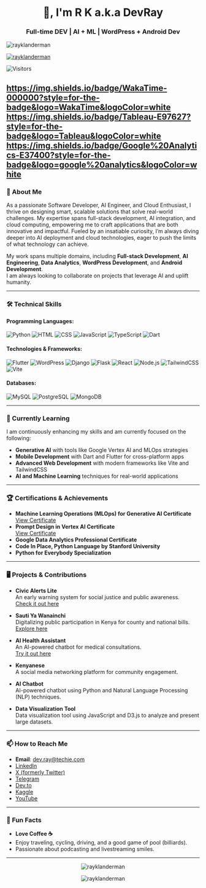 <h1 align="center">👋, I'm R K a.k.a DevRay</h1>
<h3 align="center">Full-time DEV | AI + ML | WordPress + Android Dev</h3>

<p align="left">
  <img src="https://komarev.com/ghpvc/?username=rayklanderman&label=Profile%20views&color=0e75b6&style=flat" alt="rayklanderman" />
</p>

<p align="left">
  <a href="https://x.com/rayklanderman" target="blank">
    <img src="https://img.shields.io/twitter/follow/rayklanderman?logo=x&style=for-the-badge" alt="rayklanderman" />
  </a>
</p>

![Visitors](https://api.visitorbadge.io/api/visitors?path=rayklanderman%20%2F%20rayklanderman&label=Folk&labelColor=%2337d67a&countColor=%23263759)

https://img.shields.io/badge/WakaTime-000000?style=for-the-badge&logo=WakaTime&logoColor=white
https://img.shields.io/badge/Tableau-E97627?style=for-the-badge&logo=Tableau&logoColor=white
https://img.shields.io/badge/Google%20Analytics-E37400?style=for-the-badge&logo=google%20analytics&logoColor=white
---

### 🚀 About Me

As a passionate Software Developer, AI Engineer, and Cloud Enthusiast, I thrive on designing smart, scalable solutions that solve real-world challenges. My expertise spans full-stack development, AI integration, and cloud computing, empowering me to craft applications that are both innovative and impactful. Fueled by an insatiable curiosity, I’m always diving deeper into AI deployment and cloud technologies, eager to push the limits of what technology can achieve. 

My work spans multiple domains, including **Full-stack Development**, **AI Engineering**, **Data Analytics**, **WordPress Development**, and **Android Development**.  
I am always looking to collaborate on projects that leverage AI and uplift humanity.  

---

### 🛠️ Technical Skills

#### Programming Languages:
![Python](https://img.shields.io/badge/Python-3776AB?style=for-the-badge&logo=python&logoColor=white)
![HTML](https://img.shields.io/badge/HTML5-E34F26?style=for-the-badge&logo=html5&logoColor=white)
![CSS](https://img.shields.io/badge/CSS3-1572B6?style=for-the-badge&logo=css3&logoColor=white)
![JavaScript](https://img.shields.io/badge/JavaScript-F7DF1E?style=for-the-badge&logo=javascript&logoColor=black)
![TypeScript](https://img.shields.io/badge/TypeScript-3178C6?style=for-the-badge&logo=typescript&logoColor=white)
![Dart](https://img.shields.io/badge/Dart-0175C2?style=for-the-badge&logo=dart&logoColor=white)

#### Technologies & Frameworks:
![Flutter](https://img.shields.io/badge/Flutter-02569B?style=for-the-badge&logo=flutter&logoColor=white)
![WordPress](https://img.shields.io/badge/WordPress-21759B?style=for-the-badge&logo=wordpress&logoColor=white)
![Django](https://img.shields.io/badge/Django-092E20?style=for-the-badge&logo=django&logoColor=white)
![Flask](https://img.shields.io/badge/Flask-000000?style=for-the-badge&logo=flask&logoColor=white)
![React](https://img.shields.io/badge/React-61DAFB?style=for-the-badge&logo=react&logoColor=black)
![Node.js](https://img.shields.io/badge/Node.js-339933?style=for-the-badge&logo=nodedotjs&logoColor=white)
![TailwindCSS](https://img.shields.io/badge/TailwindCSS-06B6D4?style=for-the-badge&logo=tailwindcss&logoColor=white)
![Vite](https://img.shields.io/badge/Vite-646CFF?style=for-the-badge&logo=vite&logoColor=white)

#### Databases:
![MySQL](https://img.shields.io/badge/MySQL-4479A1?style=for-the-badge&logo=mysql&logoColor=white)
![PostgreSQL](https://img.shields.io/badge/PostgreSQL-336791?style=for-the-badge&logo=postgresql&logoColor=white)
![MongoDB](https://img.shields.io/badge/MongoDB-4EA94B?style=for-the-badge&logo=mongodb&logoColor=white)

---

### 🌱 Currently Learning

I am continuously enhancing my skills and am currently focused on the following:

- **Generative AI** with tools like Google Vertex AI and MLOps strategies
- **Mobile Development** with Dart and Flutter for cross-platform apps
- **Advanced Web Development** with modern frameworks like Vite and TailwindCSS
- **AI and Machine Learning** techniques for real-world applications

---

### 🏆 Certifications & Achievements

- **Machine Learning Operations (MLOps) for Generative AI Certificate**  
  [View Certificate](https://www.cloudskillsboost.google/public_profiles/5d88baf2-c5cf-40af-bc9e-e995812ff504/badges/12568746)  
- **Prompt Design in Vertex AI Certificate**  
  [View Certificate](https://www.cloudskillsboost.google/public_profiles/5d88baf2-c5cf-40af-bc9e-e995812ff504/badges/12560333)  
- **Google Data Analytics Professional Certificate**  
- **Code In Place, Python Language by Stanford University**  
- **Python for Everybody Specialization**  

---

### 🖥️ Projects & Contributions

- **Civic Alerts Lite**  
  An early warning system for social justice and public awareness.  
  [Check it out here](https://civic-alert-lite.web.app/)

- **Sauti Ya Wanainchi**  
  Digitalizing public participation in Kenya for county and national bills.  
  [Explore here]()  

- **AI Health Assistant**  
  An AI-powered chatbot for medical consultations.  
  [Try it out here](https://ai-health-chat-teamdevray.vercel.app/)  

- **Kenyanese**  
  A social media networking platform for community engagement.  

- **AI Chatbot**  
  AI-powered chatbot using Python and Natural Language Processing (NLP) techniques.  

- **Data Visualization Tool**  
  Data visualization tool using JavaScript and D3.js to analyze and present large datasets.  

---

### 📫 How to Reach Me

- **Email**: [dev.ray@techie.com](mailto:dev.ray@techie.com)  
- [LinkedIn](https://www.linkedin.com/in/raymondklanderman/)  
- [X (formerly Twitter)](https://x.com/rayklanderman)  
- [Telegram](https://t.me/Algorithmizer)  
- [Dev.to](https://dev.to/rayklanderman)  
- [Kaggle](https://www.kaggle.com/devrayrob)  
- [YouTube](https://www.youtube.com/c/@thealgorithmizer)  

---

### 🎨 Fun Facts

- **Love Coffee ☕**  
- Enjoy traveling, cycling, driving, and a good game of pool (billiards).  
- Passionate about podcasting and livestreaming smiles.  

---

<p align="center">
  <img src="https://github-readme-stats.vercel.app/api/top-langs?username=rayklanderman&show_icons=true&locale=en&layout=compact" alt="rayklanderman" />
</p>

<p align="center">
  <img src="https://github-readme-streak-stats.herokuapp.com/?user=rayklanderman&" alt="rayklanderman" />
</p>

